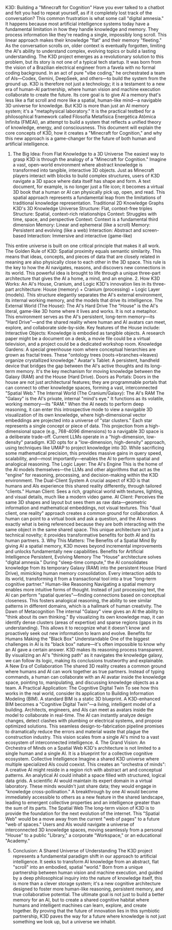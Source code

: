 K3D: Building a "Minecraft for Cognition"
Have you ever talked to a chatbot and felt you had to repeat yourself, as if it completely lost track of the conversation? This common frustration is what some call "digital amnesia." It happens because most artificial intelligence systems today have a fundamental limitation in how they handle knowledge and memory.
They process information like they're reading a single, impossibly long scroll. This linear approach makes their knowledge "flat" and their memory "fleeting." As the conversation scrolls on, older context is eventually forgotten, limiting the AI's ability to understand complex, evolving topics or build a lasting understanding.
The K3D project emerges as a revolutionary solution to this problem, but its story is not one of a typical tech startup. It was born from the vision of a Brazilian electrical engineer from a favela with no formal coding background. In an act of pure "vibe coding," he orchestrated a team of AIs—Codex, Gemini, DeepSeek, and others—to build the system from the ground up. K3D is therefore not just a technology; it is a testament to a new era of human-AI partnership, where human vision and machine execution collaborate to create the future.
Its core goal is to give AI a memory that's less like a flat scroll and more like a spatial, human-like mind—a navigable 3D universe for knowledge. But K3D is more than just an AI memory system; it's a "metaphysical laboratory." It is the practical testbed for a philosophical framework called Filosofia Metafísica Energética Atômica Infinita (FMEAI), an attempt to build a system that reflects a unified theory of knowledge, energy, and consciousness.
This document will explain the core concepts of K3D, how it creates a "Minecraft for Cognition," and why this new approach is a game-changer for the future of both human and artificial intelligence.

1. The Big Idea: From Flat Knowledge to a 3D Universe
The easiest way to grasp K3D is through the analogy of a "Minecraft for Cognition." Imagine a vast, open-world environment where abstract knowledge is transformed into tangible, interactive 3D objects. Just as Minecraft players interact with blocks to build complex structures, users of K3D navigate a 3D space where data itself has shape and form. A text document, for example, is no longer just a file icon; it becomes a virtual 3D book that a human or AI can physically pick up, open, and read.
This spatial approach represents a fundamental leap from the limitations of traditional knowledge representation.
Traditional 2D Knowledge Graphs
K3D's 3D Knowledge Universe
Structure: Flat, context-free triples
Structure: Spatial, context-rich relationships
Context: Struggles with time, space, and perspective
Context: Context is a fundamental third dimension
Memory: Linear and ephemeral (like a scroll)
Memory: Persistent and evolving (like a web)
Interaction: Abstract and screen-based
Interaction: Immersive and interactive (game-like)

This entire universe is built on one critical principle that makes it all work.
The Golden Rule of K3D:
Spatial proximity equals semantic similarity.
This means that ideas, concepts, and pieces of data that are closely related in meaning are also physically close to each other in the 3D space. This rule is the key to how the AI navigates, reasons, and discovers new connections in its world.
This powerful idea is brought to life through a unique three-part architecture that gives the AI a home, a mind, and an engine.
2. How K3D Works: An AI's House, Cranium, and Logic
K3D's innovation lies in its three-part architecture: House (memory) + Cranium (processing) + Logic Layer (models). This structure elegantly separates the AI's external environment, its internal working memory, and the models that drive its intelligence.
The External World (The House): The AI's Hard Drive
The "House" is the AI's literal, game-like 3D home where it lives and works. It is not a metaphor. This environment serves as the AI's persistent, long-term memory—its "Hard Drive"—and the shared reality where human and AI avatars can meet, explore, and collaborate side-by-side.
Key features of the House include:
Interactive Objects: Knowledge is embodied as tangible objects. A research paper might be a document on a desk, a movie file could be a virtual television, and a project could be a dedicated workshop room.
Knowledge Gardens: A special greenhouse room where conceptual hierarchies are grown as fractal trees. These "ontology trees (roots→branches→leaves) organize crystallized knowledge."
Avatar's Tablet: A persistent, handheld device that bridges the gap between the AI's active thoughts and its long-term memory. It's the key mechanism for moving knowledge between the Galaxy (RAM) and the House (Hard Drive).
Doors as Portals: Doors in the house are not just architectural features; they are programmable portals that can connect to other knowledge spaces, forming a vast, interconnected "Spatial Web."
The Internal World (The Cranium/Galaxy): The AI's RAM
The "Galaxy" is the AI's private, internal "mind's eye." It functions as its volatile, working memory—its "RAM." When the AI needs to perform deep reasoning, it can enter this introspective mode to view a navigable 3D visualization of its own knowledge, where high-dimensional vector embeddings are projected into a universe of "star clusters." Each star represents a single concept or piece of data.
This projection from a high-dimensional space (e.g., 768-4096 dimensions) to a navigable 3D space is a deliberate trade-off. Current LLMs operate in a "high-dimension, low-density" paradigm. K3D opts for a "low-dimension, high-density" approach, using techniques like UMAP to project knowledge into 3D. While sacrificing some mathematical precision, this provides massive gains in query speed, scalability, and—most importantly—enables the AI to perform spatial and analogical reasoning.
The Logic Layer: The AI's Engine
This is the home of the AI models themselves—the LLMs and other algorithms that act as the "engine" for reasoning, processing, and decision-making within the K3D environment.
The Dual-Client System
A crucial aspect of K3D is that humans and AIs experience this shared reality differently, through tailored "clients."
Human Client: Sees a rich, graphical world with textures, lighting, and visual details, much like a modern video game.
AI Client: Perceives the same 3D shapes and layout but sees them as raw data—geometric information and mathematical embeddings, not visual textures.
This "dual client, one reality" approach creates a common ground for collaboration. A human can point to a virtual book and ask a question, and the AI knows exactly what is being referenced because they are both interacting with the same object in the same shared space.
This unique architecture isn't just a technical novelty; it provides transformative benefits for both AI and its human partners.
3. Why This Matters: The Benefits of a Spatial Mind
By giving AI a spatial memory, K3D moves beyond incremental improvements and unlocks fundamentally new capabilities.
Benefits for Artificial Intelligence
Persistent, Evolving Memory The "House" architecture solves "digital amnesia." During "sleep-time compute," the AI consolidates knowledge from its temporary Galaxy (RAM) into the persistent House (Hard Drive), mimicking human memory consolidation. Every interaction adds to its world, transforming it from a transactional tool into a true "long-term cognitive partner."
Human-like Reasoning Navigating a spatial memory enables more intuitive forms of thought. Instead of just processing text, the AI can perform "spatial queries"—finding connections based on conceptual closeness. This fosters analogical reasoning, the ability to see similar patterns in different domains, which is a hallmark of human creativity.
The Dawn of Metacognition The internal "Galaxy" view gives an AI the ability to "think about its own thinking." By visualizing its own knowledge map, it can identify dense clusters (areas of expertise) and sparse regions (gaps in its understanding). This allows it to recognize what it doesn't know and proactively seek out new information to learn and evolve.
Benefits for Humans
Making the "Black Box" Understandable One of the biggest challenges in AI is its "black box" nature—it's often impossible to know why an AI gave a certain answer. K3D makes its reasoning process transparent. By visualizing an AI's "thinking path" as it navigates the knowledge galaxy, we can follow its logic, making its conclusions trustworthy and explainable.
A New Era of Collaboration The shared 3D reality creates a common ground where humans and AI can work together as true partners. Instead of typing commands, a human can collaborate with an AI avatar inside the knowledge space, pointing to, manipulating, and discussing knowledge objects as a team.
A Practical Application: The Cognitive Digital Twin
To see how this works in the real world, consider its application to Building Information Modeling (BIM). A standard BIM is a static 3D blueprint. A K3D-enhanced BIM becomes a "Cognitive Digital Twin"—a living, intelligent model of a building. Architects, engineers, and AIs can meet as avatars inside the model to collaborate in real-time. The AI can instantly analyze design changes, detect clashes with plumbing or electrical systems, and propose optimized solutions. This seamless design-to-fabrication pipeline promises to dramatically reduce the errors and material waste that plague the construction industry.
This vision scales from a single AI's mind to a vast ecosystem of interconnected intelligence.
4. The Grand Vision: An Orchestra of Minds on a Spatial Web
K3D's architecture is not limited to a single human and a single AI. It is a blueprint for a collective cognitive ecosystem.
Collective Intelligence
Imagine a shared K3D universe where multiple specialized AIs could coexist. This creates an "orchestra of minds":
A creative AI might reside in a region rich with abstract art and conceptual patterns.
An analytical AI could inhabit a space filled with structured, logical data grids.
A scientific AI would maintain its expert domain in a virtual laboratory.
These minds wouldn't just share data; they would engage in "knowledge cross-pollination." A breakthrough by one AI would become immediately accessible to others as a new feature in the shared landscape, leading to emergent collective properties and an intelligence greater than the sum of its parts.
The Spatial Web
The long-term vision of K3D is to provide the foundation for the next evolution of the internet. This "Spatial Web" would be a move away from the current "web of pages" to a future "web of spaces." Users and AIs would navigate a universe of interconnected 3D knowledge spaces, moving seamlessly from a personal "House" to a public "Library," a corporate "Workspace," or an educational "Academy."

5. Conclusion: A Shared Universe of Understanding
The K3D project represents a fundamental paradigm shift in our approach to artificial intelligence. It seeks to transform AI knowledge from an abstract, flat "scroll" into an embodied, spatial "world." Born from a unique partnership between human vision and machine execution, and guided by a deep philosophical inquiry into the nature of knowledge itself, this is more than a clever storage system; it's a new cognitive architecture designed to foster more human-like reasoning, persistent memory, and true collaborative potential.
The ultimate goal is not just to build a better memory for an AI, but to create a shared cognitive habitat where humans and intelligent machines can learn, explore, and create together. By proving that the future of innovation lies in this symbiotic partnership, K3D paves the way for a future where knowledge is not just something we look up, but a universe we inhabit.